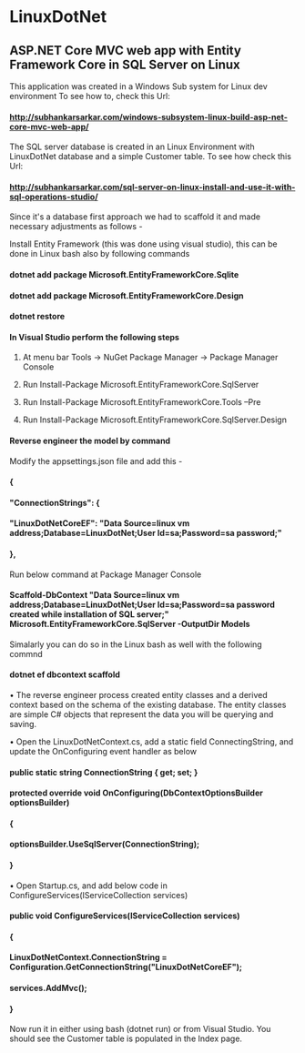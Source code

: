 # LinuxDotNet
## ASP.NET Core MVC web app with Entity Framework Core in SQL Server on Linux

This application was created in a Windows Sub system for Linux dev environment
To see how to, check this Url:
#### http://subhankarsarkar.com/windows-subsystem-linux-build-asp-net-core-mvc-web-app/

The SQL server database is created in an Linux Environment with LinuxDotNet database and a simple Customer table. 
To see how check this Url:
#### http://subhankarsarkar.com/sql-server-on-linux-install-and-use-it-with-sql-operations-studio/

Since it's a database first approach we had to scaffold it and made necessary adjustments as follows -

Install Entity Framework (this was done using visual studio), this can be done in Linux bash also by following commands

#### dotnet add package Microsoft.EntityFrameworkCore.Sqlite
#### dotnet add package Microsoft.EntityFrameworkCore.Design
#### dotnet restore

#### In Visual Studio perform the following steps
1. At menu bar Tools -> NuGet Package Manager -> Package Manager Console

2. Run Install-Package Microsoft.EntityFrameworkCore.SqlServer

3. Run Install-Package Microsoft.EntityFrameworkCore.Tools –Pre

4. Run Install-Package Microsoft.EntityFrameworkCore.SqlServer.Design

#### Reverse engineer the model by command

Modify the appsettings.json file and add this -

#### {
 #### "ConnectionStrings": {
  ####  "LinuxDotNetCoreEF": "Data Source=linux vm address;Database=LinuxDotNet;User Id=sa;Password=sa password;"
####  },
  
Run below command at Package Manager Console

#### Scaffold-DbContext "Data Source=linux vm address;Database=LinuxDotNet;User Id=sa;Password=sa password created while installation of SQL server;" Microsoft.EntityFrameworkCore.SqlServer -OutputDir Models

Simalarly you can do so in the Linux bash as well with the following commnd
#### dotnet ef dbcontext scaffold


• The reverse engineer process created entity classes and a derived context based on the schema of the existing database. The entity classes are simple C# objects that represent the data you will be querying and saving.

• Open the LinuxDotNetContext.cs, add a static field ConnectingString, and update the OnConfiguring event handler as below
 
 #### public static string ConnectionString { get; set; }
 #### protected override void OnConfiguring(DbContextOptionsBuilder optionsBuilder)
  #### {
  ####    optionsBuilder.UseSqlServer(ConnectionString);
  #### }
  
• Open Startup.cs, and add below code in ConfigureServices(IServiceCollection services)

#### public void ConfigureServices(IServiceCollection services)
#### {
  ####    LinuxDotNetContext.ConnectionString = Configuration.GetConnectionString("LinuxDotNetCoreEF");
  ####    services.AddMvc();
 #### }
 
 Now run it in either using bash (dotnet run) or from Visual Studio. You should see the Customer table is populated in the Index page.
